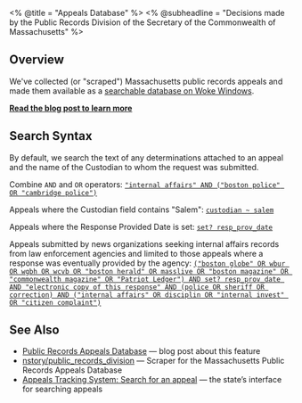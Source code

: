 <% @title = "Appeals Database" %>
<% @subheadline = "Decisions made by the Public Records Division of the Secretary of the Commonwealth of Massachusetts" %>

## Overview
We've collected (or "scraped") Massachusetts public records appeals and made them available as a [searchable database on Woke Windows](/appeals).

**[Read the blog post to learn more](https://blog.wokewindows.org/2021/03/28/appeals-database.html)**

## Search Syntax
By default, we search the text of any determinations attached to an appeal and the name of the Custodian to whom the request was submitted.

Combine `AND` and `OR` operators:
[`"internal affairs" AND ("boston police" OR "cambridge police")`](/appeals?q="internal+affairs"+AND+%28"boston+police"+OR+"cambridge+police"%29)

Appeals where the Custodian field contains "Salem":
[`custodian ~ salem`](/appeals?q=custodian+~+salem)

Appeals where the Response Provided Date is set:
[`set? resp_prov_date`](/appeals?q=set%3F+resp_prov_date)

Appeals submitted by news organizations seeking internal affairs records from law enforcement agencies and limited to those appeals where a response was eventually provided by the agency:
[`("boston globe" OR wbur OR wgbh OR wcvb OR "boston herald" OR masslive OR "boston magazine" OR "commonwealth magazine" OR "Patriot Ledger") AND set? resp_prov_date AND "electronic copy of this response" AND (police OR sheriff OR correction) AND ("internal affairs" OR disciplin OR "internal invest" OR "citizen complaint")`](/appeals?q=%28"boston+globe"+OR+wbur+OR+wgbh+OR+wcvb+OR+"boston+herald"+OR+masslive+OR+"boston+magazine"+OR+"commonwealth+magazine"+OR+"Patriot+Ledger"%29+AND+set%3F+resp_prov_date+AND+"electronic+copy+of+this+response"+AND+%28police+OR+sheriff+OR+correction%29+AND+%28"internal+affairs"+OR+disciplin+OR+"internal+invest"+OR+"citizen+complaint"%29)

## See Also
* [Public Records Appeals Database](https://blog.wokewindows.org/2021/03/28/appeals-database.html) &mdash; blog post about this feature
* [nstory/public\_records\_division](https://github.com/nstory/public_records_division) &mdash; Scraper for the Massachusetts Public Records Appeals Database
* [Appeals Tracking System: Search for an appeal](https://www.sec.state.ma.us/AppealsWeb/AppealsStatus.aspx) &mdash; the state’s interface for searching appeals
